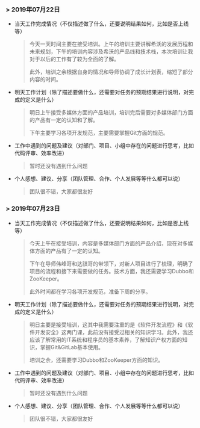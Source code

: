 ### > 2019年07月22日

- 当天工作完成情况（不仅描述做了什么，还要说明结果如何，比如是否上线等）

  > 今天一天时间主要在接受培训。上午的培训主要讲解希沃的发展历程和未来规划，下午的培训内容涉及希沃的产品线和技术栈，本次培训让我对于以后的工作有了较为全面的了解。
  >
  > 此外，培训之余根据自身的情况和导师协调了成长计划表，缩短了部分内容的时间。

- 明天工作计划（除了描述要做什么，还需要对任务的预期结果进行说明，对完成的定义是什么）

  > 明日上午接受多媒体方面的产品培训，培训完后需要对多媒体部门方面的产品有一定的认知和了解。
  >
  > 下午主要学习各项开发规范，主要需要掌握Git方面的规范。

- 工作中遇到的问题及建议（对部门、项目、小组中存在的问题进行思考，比如代码评审、效率改进）

  > 暂时还没有遇到什么问题

- 个人感想、建议、分享（团队管理、合作、个人发展等等什么都可以说）

  > 团队很不错，大家都很友好



### > 2019年07月23日

- 当天工作完成情况（不仅描述做了什么，还要说明结果如何，比如是否上线等）

  > 今天上午在接受培训，内容是多媒体部门方面的产品介绍，现在对多媒体方面的产品有了一定的认知。
  >
  > 下午在导师伟峰哥和达祺哥的带领下，对新人项目进行了梳理，明确了项目的流程和接下来需要做的任务。技术方面，我还需要学习Dubbo和ZooKeeper。
  >
  > 此外时间都在学习各项开发规范，准备下周的分享。

- 明天工作计划（除了描述要做什么，还需要对任务的预期结果进行说明，对完成的定义是什么）

  > 明日主要是接受培训，这其中我需要注重的是《软件开发流程》和《软件开发安全》这两门课，此前没有接受过相关的知识学习。此外，我还应该了解常用的IT系统和程序员的基本素养，了解知识产权方面的知识，掌握Git&GitLab基本使用。
  >
  > 培训之余，还需要学习Dubbo和ZooKeeper方面的知识。

- 工作中遇到的问题及建议（对部门、项目、小组中存在的问题进行思考，比如代码评审、效率改进）

  > 暂时还没有遇到什么问题

- 个人感想、建议、分享（团队管理、合作、个人发展等等什么都可以说）

  > 团队很不错，大家都很友好